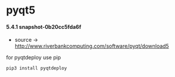 pyqt5
=====

#### 5.4.1  snapshot-0b20cc5fda6f
* source -> http://www.riverbankcomputing.com/software/pyqt/download5

for pyqtdeploy use pip

    pip3 install pyqtdeploy

